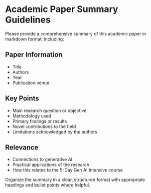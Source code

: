 # Academic Paper Summary Guidelines

Please provide a comprehensive summary of this academic paper in markdown format, including:

## Paper Information
- Title
- Authors
- Year
- Publication venue

## Key Points
- Main research question or objective
- Methodology used
- Primary findings or results
- Novel contributions to the field
- Limitations acknowledged by the authors

## Relevance
- Connections to generative AI
- Practical applications of the research
- How this relates to the 5-Day Gen AI Intensive course

Organize the summary in a clear, structured format with appropriate headings and bullet points where helpful.